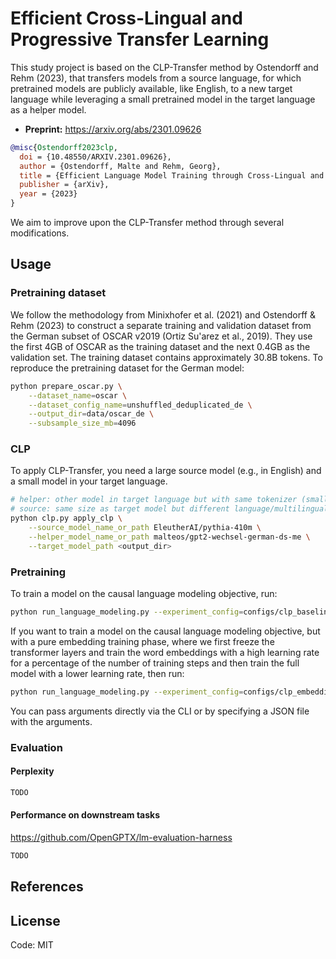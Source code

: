 # Efficient Cross-Lingual and Progressive Transfer Learning

This study project is based on the CLP-Transfer method by Ostendorff and Rehm (2023), that transfers models from a source language, for which pretrained models are publicly available, like English, to a new target language while leveraging a small pretrained model in the target language as a helper model. 

- **Preprint:** https://arxiv.org/abs/2301.09626

```bibtex
@misc{Ostendorff2023clp,
  doi = {10.48550/ARXIV.2301.09626},
  author = {Ostendorff, Malte and Rehm, Georg},
  title = {Efficient Language Model Training through Cross-Lingual and Progressive Transfer Learning},
  publisher = {arXiv},
  year = {2023}
}
```

We aim to improve upon the CLP-Transfer method through several modifications. 


## Usage

### Pretraining dataset

We follow the methodology from Minixhofer et al. (2021) and Ostendorff & Rehm (2023) to construct a separate training and validation dataset from the German subset of OSCAR v2019 (Ortiz Su'arez et al., 2019). They use the first 4GB of OSCAR as the training dataset and the next 0.4GB as the validation set. The training dataset contains approximately 30.8B tokens. To reproduce the pretraining dataset for the German model:

````bash
python prepare_oscar.py \
	--dataset_name=oscar \
	--dataset_config_name=unshuffled_deduplicated_de \
	--output_dir=data/oscar_de \
	--subsample_size_mb=4096
````

### CLP

To apply CLP-Transfer, you need a large source model (e.g., in English) and a small model in your target language.

```bash
# helper: other model in target language but with same tokenizer (smaller or other architecture)
# source: same size as target model but different language/multilingual
python clp.py apply_clp \
    --source_model_name_or_path EleutherAI/pythia-410m \
    --helper_model_name_or_path malteos/gpt2-wechsel-german-ds-me \
    --target_model_path <output_dir>
```

### Pretraining

To train a model on the causal language modeling objective, run:

```bash
python run_language_modeling.py --experiment_config=configs/clp_baseline.json
```

If you want to train a model on the causal language modeling objective, but with a pure embedding training phase, where we 
first freeze the transformer layers and train the word embeddings with a high learning rate for a percentage of the 
number of training steps and then train the full model with a lower learning rate, then run:

```bash
python run_language_modeling.py --experiment_config=configs/clp_embedding_tuning.json
```

You can pass arguments directly via the CLI or by specifying a JSON file with the arguments.

### Evaluation

#### Perplexity



````bash
TODO
````



#### Performance on downstream tasks

https://github.com/OpenGPTX/lm-evaluation-harness

````bash
TODO
````



## References



## License

Code: MIT
